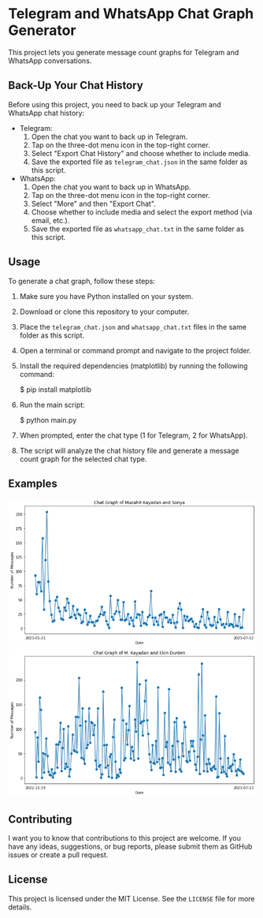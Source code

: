 Telegram and WhatsApp Chat Graph Generator
==========================================

This project lets you generate message count graphs for Telegram and WhatsApp conversations.

Back-Up Your Chat History
-------------------------

Before using this project, you need to back up your Telegram and WhatsApp chat history:

*   Telegram:
    1.  Open the chat you want to back up in Telegram.
    2.  Tap on the three-dot menu icon in the top-right corner.
    3.  Select "Export Chat History" and choose whether to include media.
    4.  Save the exported file as `telegram_chat.json` in the same folder as this script.
*   WhatsApp:
    1.  Open the chat you want to back up in WhatsApp.
    2.  Tap on the three-dot menu icon in the top-right corner.
    3.  Select "More" and then "Export Chat".
    4.  Choose whether to include media and select the export method (via email, etc.).
    5.  Save the exported file as `whatsapp_chat.txt` in the same folder as this script.

Usage
-----

To generate a chat graph, follow these steps:

1.  Make sure you have Python installed on your system.
2.  Download or clone this repository to your computer.
3.  Place the `telegram_chat.json` and `whatsapp_chat.txt` files in the same folder as this script.
4.  Open a terminal or command prompt and navigate to the project folder.
5.  Install the required dependencies (matplotlib) by running the following command:

    $ pip install matplotlib

7.  Run the main script:

    $ python main.py

9.  When prompted, enter the chat type (1 for Telegram, 2 for WhatsApp).
10.  The script will analyze the chat history file and generate a message count graph for the selected chat type.

Examples
-----------
![Telegram](/chatGraph.png)
![Whatsapp](/whatsappChatGraph.png)

Contributing
------------

I want you to know that contributions to this project are welcome. If you have any ideas, suggestions, or bug reports, please submit them as GitHub issues or create a pull request.

License
-------

This project is licensed under the MIT License. See the `LICENSE` file for more details.
